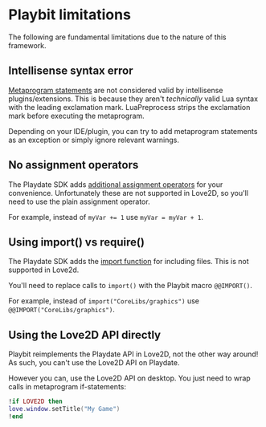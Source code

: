 # Playbit limitations
The following are fundamental limitations due to the nature of this framework.

## Intellisense syntax error
[Metaprogram statements](http://luapreprocess.refreezed.com/docs/#how-to-metaprogram) are not considered valid by intellisense plugins/extensions. This is because they aren't _technically_ valid Lua syntax with the leading exclamation mark. LuaPreprocess strips the exclamation mark before executing the metaprogram.

Depending on your IDE/plugin, you can try to add metaprogram statements as an exception or simply ignore relevant warnings.

## No assignment operators
The Playdate SDK adds [additional assignment operators](https://sdk.play.date/Inside%20Playdate.html#additional-assignment-operators) for your convenience. Unfortunately these are not supported in Love2D, so you'll need to use the plain assignment operator.

For example, instead of `myVar += 1` use `myVar = myVar + 1`.

## Using import() vs require()
The Playdate SDK adds the [import function](https://sdk.play.date/Inside%20Playdate.html#_structuring_your_project) for including files. This is not supported in Love2d.

You'll need to replace calls to `import()` with the Playbit macro `@@IMPORT()`.

For example, instead of `import("CoreLibs/graphics")` use `@@IMPORT("CoreLibs/graphics")`.

## Using the Love2D API directly
Playbit reimplements the Playdate API in Love2D, not the other way around! As such, you can't use the Love2D API on Playdate.

However you can, use the Love2D API on desktop. You just need to wrap calls in metaprogram if-statements:
```lua
!if LOVE2D then
love.window.setTitle("My Game")
!end
```
